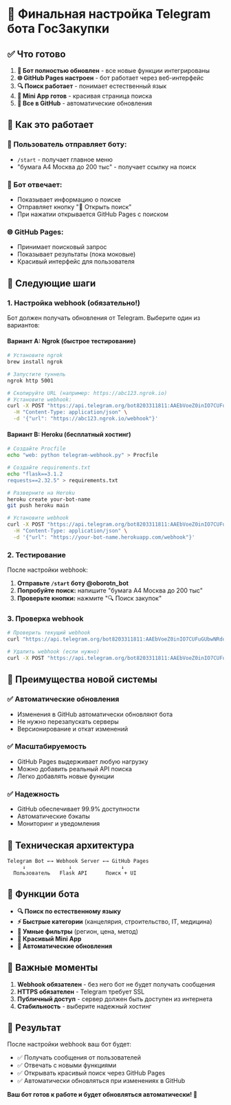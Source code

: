 # 🎉 Финальная настройка Telegram бота ГосЗакупки

## ✅ Что готово

1. **🤖 Бот полностью обновлен** - все новые функции интегрированы
2. **🌐 GitHub Pages настроен** - бот работает через веб-интерфейс
3. **🔍 Поиск работает** - понимает естественный язык
4. **📱 Mini App готов** - красивая страница поиска
5. **🚀 Все в GitHub** - автоматические обновления

## 🎯 Как это работает

### 📱 Пользователь отправляет боту:
- `/start` - получает главное меню
- "бумага А4 Москва до 200 тыс" - получает ссылку на поиск

### 🔗 Бот отвечает:
- Показывает информацию о поиске
- Отправляет кнопку "🚀 Открыть поиск"
- При нажатии открывается GitHub Pages с поиском

### 🌐 GitHub Pages:
- Принимает поисковый запрос
- Показывает результаты (пока моковые)
- Красивый интерфейс для пользователя

## 🚀 Следующие шаги

### 1. Настройка webhook (обязательно!)

Бот должен получать обновления от Telegram. Выберите один из вариантов:

#### **Вариант A: Ngrok (быстрое тестирование)**
```bash
# Установите ngrok
brew install ngrok

# Запустите туннель
ngrok http 5001

# Скопируйте URL (например: https://abc123.ngrok.io)
# Установите webhook:
curl -X POST "https://api.telegram.org/bot8203311811:AAEbVoeZ0inIO7CUFuGUbwNRdoL2xfpxfPw/setWebhook" \
  -H "Content-Type: application/json" \
  -d '{"url": "https://abc123.ngrok.io/webhook"}'
```

#### **Вариант B: Heroku (бесплатный хостинг)**
```bash
# Создайте Procfile
echo "web: python telegram-webhook.py" > Procfile

# Создайте requirements.txt
echo "flask==3.1.2
requests==2.32.5" > requirements.txt

# Разверните на Heroku
heroku create your-bot-name
git push heroku main

# Установите webhook
curl -X POST "https://api.telegram.org/bot8203311811:AAEbVoeZ0inIO7CUFuGUbwNRdoL2xfpxfPw/setWebhook" \
  -H "Content-Type: application/json" \
  -d '{"url": "https://your-bot-name.herokuapp.com/webhook"}'
```

### 2. Тестирование

После настройки webhook:

1. **Отправьте `/start` боту @oborotn_bot**
2. **Попробуйте поиск:** напишите "бумага А4 Москва до 200 тыс"
3. **Проверьте кнопки:** нажмите "🔍 Поиск закупок"

### 3. Проверка webhook

```bash
# Проверить текущий webhook
curl "https://api.telegram.org/bot8203311811:AAEbVoeZ0inIO7CUFuGUbwNRdoL2xfpxfPw/getWebhookInfo"

# Удалить webhook (если нужно)
curl -X POST "https://api.telegram.org/bot8203311811:AAEbVoeZ0inIO7CUFuGUbwNRdoL2xfpxfPw/deleteWebhook"
```

## 🎯 Преимущества новой системы

### ✅ **Автоматические обновления**
- Изменения в GitHub автоматически обновляют бота
- Не нужно перезапускать серверы
- Версионирование и откат изменений

### ✅ **Масштабируемость**
- GitHub Pages выдерживает любую нагрузку
- Можно добавить реальный API поиска
- Легко добавлять новые функции

### ✅ **Надежность**
- GitHub обеспечивает 99.9% доступности
- Автоматические бэкапы
- Мониторинг и уведомления

## 🔧 Техническая архитектура

```
Telegram Bot ←→ Webhook Server ←→ GitHub Pages
     ↓              ↓                ↓
  Пользователь   Flask API      Поиск + UI
```

## 📱 Функции бота

- **🔍 Поиск по естественному языку**
- **⚡ Быстрые категории** (канцелярия, строительство, IT, медицина)
- **🎯 Умные фильтры** (регион, цена, метод)
- **📱 Красивый Mini App**
- **🔄 Автоматические обновления**

## 🚨 Важные моменты

1. **Webhook обязателен** - без него бот не будет получать сообщения
2. **HTTPS обязателен** - Telegram требует SSL
3. **Публичный доступ** - сервер должен быть доступен из интернета
4. **Стабильность** - выберите надежный хостинг

## 🎉 Результат

После настройки webhook ваш бот будет:
- ✅ Получать сообщения от пользователей
- ✅ Отвечать с новыми функциями
- ✅ Открывать красивый поиск через GitHub Pages
- ✅ Автоматически обновляться при изменениях в GitHub

**Ваш бот готов к работе и будет обновляться автоматически! 🚀**
